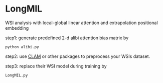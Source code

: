 # LongMIL
WSI analysis with local-global linear attention and extrapolation positional embedding

step1: generate predefined 2-d alibi attention bias matrix by
```
python alibi.py
```

step2: use [CLAM](https://github.com/mahmoodlab/CLAM) or other packages to preprocess your WSIs dataset.

step3: replace their WSI model during training by 
```
LongMIL.py
``` 
